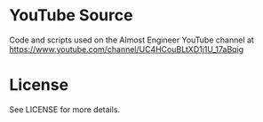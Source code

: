 # YouTube Source 

Code and scripts used on the Almost Engineer YouTube channel at <a href="https://www.youtube.com/channel/UC4HCouBLtXD1j1U_17aBqig" target="_blank">https://www.youtube.com/channel/UC4HCouBLtXD1j1U_17aBqig</a>

# License
See LICENSE for more details.

